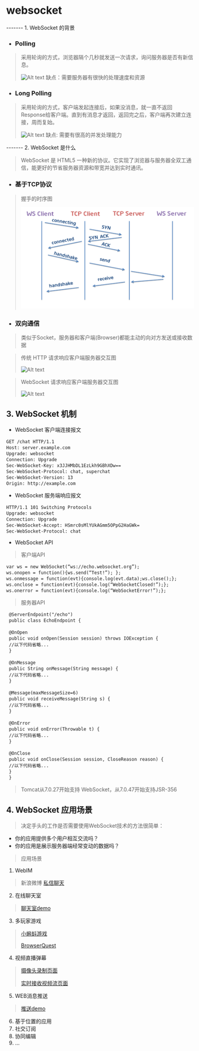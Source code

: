 # websocket


-------  1. WebSocket 的背景
+ ### Polling
> 采用轮询的方式，浏览器隔个几秒就发送一次请求，询问服务器是否有新信息。
>
>![Alt text](http://img.blog.csdn.net/20130517151509160)
>缺点：需要服务器有很快的处理速度和资源
+ ### Long Polling
>采用轮询的方式，客户端发起连接后，如果没消息，就一直不返回Response给客户端。直到有消息才返回，返回完之后，客户端再次建立连接，周而复始。
>
>![Alt text](http://img.blog.csdn.net/20130517151612871)
> 缺点: 需要有很高的并发处理能力

-------  2. WebSocket 是什么
>WebSocket 是 HTML5 一种新的协议。它实现了浏览器与服务器全双工通信，能更好的节省服务器资源和带宽并达到实时通讯。
+ ### 基于TCP协议
>握手的时序图
>
>![Alt text](https://raw.githubusercontent.com/laubrence/static/master/websocket.gif)
>
+ ### 双向通信
>类似于Socket，服务器和客户端(Browser)都能主动的向对方发送或接收数据

>传统 HTTP 请求响应客户端服务器交互图 
>
>![Alt text](http://www.ibm.com/developerworks/cn/java/j-lo-WebSocket/img001.jpg "传统 HTTP 请求响应客户端服务器交互图")

>WebSocket 请求响应客户端服务器交互图 
>
>![Alt text](http://www.ibm.com/developerworks/cn/java/j-lo-WebSocket/img002.jpg "WebSocket 请求响应客户端服务器交互图")



## 3. WebSocket 机制
+ WebSocket 客户端连接报文
```
GET /chat HTTP/1.1
Host: server.example.com
Upgrade: websocket
Connection: Upgrade
Sec-WebSocket-Key: x3JJHMbDL1EzLkh9GBhXDw==
Sec-WebSocket-Protocol: chat, superchat
Sec-WebSocket-Version: 13
Origin: http://example.com
```

+ WebSocket 服务端响应报文
```
HTTP/1.1 101 Switching Protocols
Upgrade: websocket
Connection: Upgrade
Sec-WebSocket-Accept: HSmrc0sMlYUkAGmm5OPpG2HaGWk=
Sec-WebSocket-Protocol: chat
```

+ WebSocket API
> 客户端API
```
var ws = new WebSocket(“ws://echo.websocket.org”);
ws.onopen = function(){ws.send(“Test!”); };
ws.onmessage = function(evt){console.log(evt.data);ws.close();};
ws.onclose = function(evt){console.log(“WebSocketClosed!”);};
ws.onerror = function(evt){console.log(“WebSocketError!”);};
```
>
>服务器API
```
 @ServerEndpoint("/echo")
 public class EchoEndpoint {

 @OnOpen
 public void onOpen(Session session) throws IOException {
 //以下代码省略...
 }
 
 @OnMessage
 public String onMessage(String message) {
 //以下代码省略...
 }

 @Message(maxMessageSize=6)
 public void receiveMessage(String s) {
 //以下代码省略...
 } 

 @OnError
 public void onError(Throwable t) {
 //以下代码省略...
 }
 
 @OnClose
 public void onClose(Session session, CloseReason reason) {
 //以下代码省略...
 } 
 }
```
>Tomcat从7.0.27开始支持 WebSocket，从7.0.47开始支持JSR-356

## 4. WebSocket 应用场景
> 决定手头的工作是否需要使用WebSocket技术的方法很简单：
+ 你的应用提供多个用户相互交流吗？
+ 你的应用是展示服务器端经常变动的数据吗？

> 应用场景
1. WebIM
> 新浪微博 [私信聊天](http://weibo.com/)
2. 在线聊天室 
>[聊天室demo](http://chat.workerman.net/)
3. 多玩家游戏
>[小蝌蚪游戏](http://kedou.workerman.net/)
>
>[BrowserQuest](http://browserquest.mozilla.org/)
4. 视频直播弹幕
>[摄像头录制页面](http://www.workerman.net/demos/live-camera/camera.html)
>
>[实时接收视频流页面](http://www.workerman.net/demos/live-camera/)
5. WEB消息推送
>[推送demo](http://www.workerman.net:2123/)
6. 基于位置的应用
7. 社交订阅
1. 协同编辑
1. ...
